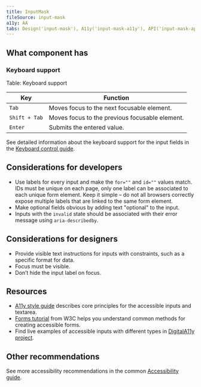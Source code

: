 ```yaml
---
title: InputMask
fileSource: input-mask
a11y: AA
tabs: Design('input-mask'), A11y('input-mask-a11y'), API('input-mask-api'), Example('input-mask-code'), Changelog('input-mask-changelog')
---
```


## What component has

### Keyboard support

Table: Keyboard support

| Key           | Function                                       |
| ------------- | ---------------------------------------------- |
| `Tab` | Moves focus to the next focusable element.     |
| `Shift + Tab` | Moves focus to the previous focusable element. |
| `Enter` | Submits the entered value.                     |

See detailed information about the keyboard support for the input fields in the [Keyboard control guide](/core-principles/a11y/a11y-keyboard#input_i_textarea).

## Considerations for developers

- Use labels for every input and make the `for=""` and `id=""` values match. IDs must be unique on each page, only one label can be associated to each unique form element. Keep it simple – do not all browsers correctly expose multiple labels that are linked to the same form element.
- Make optional fields obvious by adding text "optional" to the input.
- Inputs with the `invalid` state should be associated with their error message using `aria-describedby`.

## Considerations for designers

* Provide visible text instructions for inputs with constraints, such as a specific format for data.
* Focus must be visible.
* Don’t hide the input label on focus.

## Resources

* [A11y style guide](https://a11y-style-guide.com/style-guide/section-forms.html#kssref-forms-text-fields) describes core principles for the accessible inputs and textarea.
* [Forms tutorial](https://www.w3.org/WAI/tutorials/forms/) from W3C helps you understand common methods for creating accessible forms.
* Find live examples of accessible inputs with different types in [DigitalA11y project](https://www.digitala11y.com/demos/accessibility-of-html-input-types-examples/).

## Other recommendations

See more accessibility recommendations in the common [Accessibility guide](/core-principles/a11y/a11y).

<!--@include: ./input-mask-a11y-report.md-->
